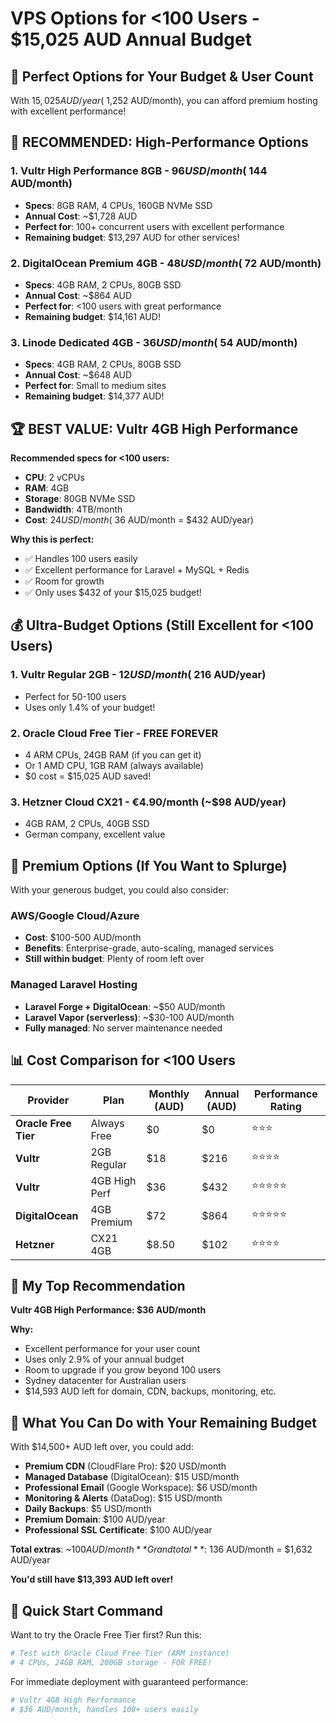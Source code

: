 # VPS Options for <100 Users - $15,025 AUD Annual Budget

## 🎯 Perfect Options for Your Budget & User Count

With $15,025 AUD/year (~$1,252 AUD/month), you can afford premium hosting with excellent performance!

## 💎 **RECOMMENDED: High-Performance Options**

### 1. **Vultr High Performance 8GB** - $96 USD/month (~$144 AUD/month)
- **Specs**: 8GB RAM, 4 CPUs, 160GB NVMe SSD
- **Annual Cost**: ~$1,728 AUD
- **Perfect for**: 100+ concurrent users with excellent performance
- **Remaining budget**: $13,297 AUD for other services!

### 2. **DigitalOcean Premium 4GB** - $48 USD/month (~$72 AUD/month)
- **Specs**: 4GB RAM, 2 CPUs, 80GB SSD
- **Annual Cost**: ~$864 AUD
- **Perfect for**: <100 users with great performance
- **Remaining budget**: $14,161 AUD!

### 3. **Linode Dedicated 4GB** - $36 USD/month (~$54 AUD/month)
- **Specs**: 4GB RAM, 2 CPUs, 80GB SSD
- **Annual Cost**: ~$648 AUD
- **Perfect for**: Small to medium sites
- **Remaining budget**: $14,377 AUD!

## 🏆 **BEST VALUE: Vultr 4GB High Performance**

**Recommended specs for <100 users:**
- **CPU**: 2 vCPUs
- **RAM**: 4GB
- **Storage**: 80GB NVMe SSD
- **Bandwidth**: 4TB/month
- **Cost**: $24 USD/month (~$36 AUD/month = $432 AUD/year)

**Why this is perfect:**
- ✅ Handles 100 users easily
- ✅ Excellent performance for Laravel + MySQL + Redis
- ✅ Room for growth
- ✅ Only uses $432 of your $15,025 budget!

## 💰 **Ultra-Budget Options** (Still Excellent for <100 Users)

### 1. **Vultr Regular 2GB** - $12 USD/month (~$216 AUD/year)
- Perfect for 50-100 users
- Uses only 1.4% of your budget!

### 2. **Oracle Cloud Free Tier** - **FREE FOREVER**
- 4 ARM CPUs, 24GB RAM (if you can get it)
- Or 1 AMD CPU, 1GB RAM (always available)
- $0 cost = $15,025 AUD saved!

### 3. **Hetzner Cloud CX21** - €4.90/month (~$98 AUD/year)
- 4GB RAM, 2 CPUs, 40GB SSD
- German company, excellent value

## 🚀 **Premium Options** (If You Want to Splurge)

With your generous budget, you could also consider:

### **AWS/Google Cloud/Azure**
- **Cost**: $100-500 AUD/month
- **Benefits**: Enterprise-grade, auto-scaling, managed services
- **Still within budget**: Plenty of room left over

### **Managed Laravel Hosting**
- **Laravel Forge + DigitalOcean**: ~$50 AUD/month
- **Laravel Vapor (serverless)**: ~$30-100 AUD/month
- **Fully managed**: No server maintenance needed

## 📊 **Cost Comparison for <100 Users**

| Provider | Plan | Monthly (AUD) | Annual (AUD) | Performance Rating |
|----------|------|---------------|--------------|-------------------|
| **Oracle Free Tier** | Always Free | $0 | $0 | ⭐⭐⭐ |
| **Vultr** | 2GB Regular | $18 | $216 | ⭐⭐⭐⭐ |
| **Vultr** | 4GB High Perf | $36 | $432 | ⭐⭐⭐⭐⭐ |
| **DigitalOcean** | 4GB Premium | $72 | $864 | ⭐⭐⭐⭐⭐ |
| **Hetzner** | CX21 4GB | $8.50 | $102 | ⭐⭐⭐⭐ |

## 🎯 **My Top Recommendation**

**Vultr 4GB High Performance: $36 AUD/month**

**Why:**
- Excellent performance for your user count
- Uses only 2.9% of your annual budget
- Room to upgrade if you grow beyond 100 users
- Sydney datacenter for Australian users
- $14,593 AUD left for domain, CDN, backups, monitoring, etc.

## 🌟 **What You Can Do with Your Remaining Budget**

With $14,500+ AUD left over, you could add:

- **Premium CDN** (CloudFlare Pro): $20 USD/month
- **Managed Database** (DigitalOcean): $15 USD/month  
- **Professional Email** (Google Workspace): $6 USD/month
- **Monitoring & Alerts** (DataDog): $15 USD/month
- **Daily Backups**: $5 USD/month
- **Premium Domain**: $100 AUD/year
- **Professional SSL Certificate**: $100 AUD/year

**Total extras**: ~$100 AUD/month
**Grand total**: ~$136 AUD/month = $1,632 AUD/year

**You'd still have $13,393 AUD left over!**

## 🚀 **Quick Start Command**

Want to try the Oracle Free Tier first? Run this:

```bash
# Test with Oracle Cloud Free Tier (ARM instance)
# 4 CPUs, 24GB RAM, 200GB storage - FOR FREE!
```

For immediate deployment with guaranteed performance:
```bash
# Vultr 4GB High Performance
# $36 AUD/month, handles 100+ users easily
```
